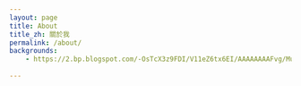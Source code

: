```yaml
---
layout: page
title: About
title_zh: 關於我
permalink: /about/
backgrounds:
    - https://2.bp.blogspot.com/-OsTcX3z9FDI/V11eZ6tx6EI/AAAAAAAAFvg/MuXp9yFHsrgxAoY0HE5JJVz1u-B7w0vyQCPcB/s1600/IMG_4652.JPG
   
---
```



